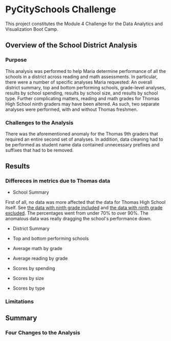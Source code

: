 
# PyCitySchools Challenge

This project constitutes the Module 4 Challenge for the Data Analytics and Visualization Boot Camp.

## Overview of the School District Analysis

### Purpose

This analysis was performed to help Maria determine performance of all the schools in a district across reading and math assessments. In particular, there were a number of specific analyses Maria requested: An overall district summary, top and bottom performing schools, grade-level analyses, results by school spending, results by school size, and results by school type. Further complicating matters, reading and math grades for Thomas High School ninth graders may have been altered. As such, two separate analyses were performed, with and without Thomas freshmen.

### Challenges to the Analysis

There was the aforementioned anomaly for the Thomas 9th graders that required an entire second set of analyses. In addition, data cleaning had to be performed as student name data contained unnecessary prefixes and suffixes that had to be removed.

## Results

### Differeces in metrics due to Thomas data

- School Summary

First of all, no data was more affected that the data for Thomas High School itself. See [the data with ninth grade included](https://github.com/josephrodini/School_District_Analysis/blob/main/Resources/Thomas_Original.PNG) and [the data with ninth grade excluded](https://github.com/josephrodini/School_District_Analysis/blob/main/Resources/Thomas_Updated.PNG). The percentages went from under 70% to over 90%. The anomalous data was really dragging the school's performance down.

- District Summary



- Top and bottom performing schools



- Average math by grade



- Average reading by grade



- Scores by spending



- Scores by size



- Scores by type



### Limitations


## Summary

### Four Changes to the Analysis

